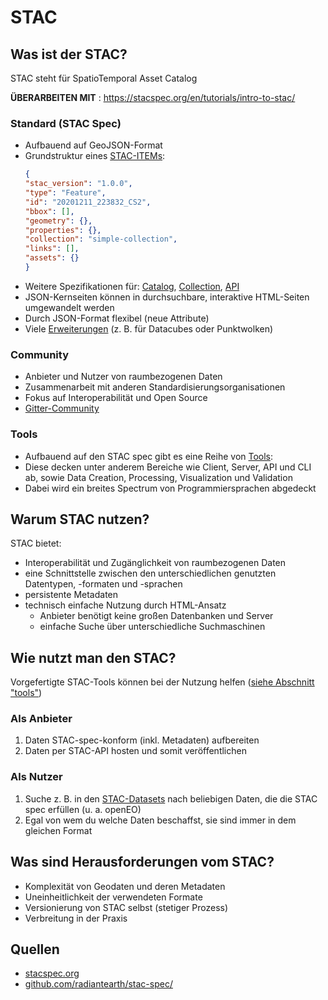 # STAC
## Was ist der STAC?
STAC steht für SpatioTemporal Asset Catalog 


**ÜBERARBEITEN MIT** : https://stacspec.org/en/tutorials/intro-to-stac/

### Standard (STAC Spec)
- Aufbauend auf GeoJSON-Format
- Grundstruktur eines [STAC-ITEMs](https://github.com/radiantearth/stac-spec/blob/master/item-spec/item-spec.md): 
    ```json
    {
    "stac_version": "1.0.0",
    "type": "Feature",
    "id": "20201211_223832_CS2",
    "bbox": [],
    "geometry": {},
    "properties": {},
    "collection": "simple-collection",
    "links": [],
    "assets": {}
    }
    ```
- Weitere Spezifikationen für: [Catalog](https://github.com/radiantearth/stac-spec/blob/master/catalog-spec/catalog-spec.md), [Collection](https://github.com/radiantearth/stac-spec/blob/master/collection-spec/collection-spec.md),  [API](https://github.com/radiantearth/stac-api-spec)
- JSON-Kernseiten können in durchsuchbare, interaktive HTML-Seiten umgewandelt werden
- Durch JSON-Format flexibel (neue Attribute)
- Viele [Erweiterungen](https://github.com/radiantearth/stac-spec/tree/master/extensions) (z. B. für Datacubes oder Punktwolken)

### Community
- Anbieter und Nutzer von raumbezogenen Daten
- Zusammenarbeit mit anderen Standardisierungsorganisationen
- Fokus auf Interoperabilität und Open Source
- [Gitter-Community](https://gitter.im/SpatioTemporal-Asset-Catalog/Lobby)

### Tools
- Aufbauend auf den STAC spec gibt es eine Reihe von [Tools](https://stacspec.org/en/about/tools-resources/):
- Diese decken unter anderem Bereiche wie Client, Server, API und CLI ab, sowie Data Creation, Processing, Visualization und Validation
- Dabei wird ein breites Spectrum von Programmiersprachen abgedeckt

## Warum STAC nutzen?
STAC bietet:
- Interoperabilität und Zugänglichkeit von raumbezogenen Daten
- eine Schnittstelle zwischen den unterschiedlichen genutzten Datentypen, -formaten und -sprachen
- persistente Metadaten
- technisch einfache Nutzung durch HTML-Ansatz
    - Anbieter benötigt keine großen Datenbanken und Server
    - einfache Suche über unterschiedliche Suchmaschinen

## Wie nutzt man den STAC?
Vorgefertigte STAC-Tools können bei der Nutzung helfen ([siehe Abschnitt "tools"](#tools))

### Als Anbieter
1. Daten STAC-spec-konform (inkl. Metadaten) aufbereiten
2. Daten per STAC-API hosten und somit veröffentlichen

### Als Nutzer
1. Suche z. B. in den [STAC-Datasets](https://stacspec.org/en/about/datasets/) nach beliebigen Daten, die die STAC spec erfüllen (u. a. openEO)
2. Egal von wem du welche Daten beschaffst, sie sind immer in dem gleichen Format

## Was sind Herausforderungen vom STAC?
- Komplexität von Geodaten und deren Metadaten 
- Uneinheitlichkeit der verwendeten Formate
- Versionierung von STAC selbst (stetiger Prozess)
- Verbreitung in der Praxis

## Quellen
- [stacspec.org](https://stacspec.org/en)
- [github.com/radiantearth/stac-spec/](https://github.com/radiantearth/stac-spec/)